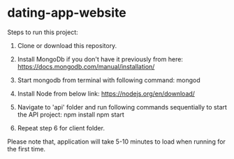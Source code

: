 # dating-app-website

Steps to run this project:
1. Clone or download this repository.

2. Install MongoDb if you don't have it previously from here:
https://docs.mongodb.com/manual/installation/

3. Start mongodb from terminal with following command:
mongod

4. Install Node from below link:
https://nodejs.org/en/download/

5. Navigate to 'api' folder and run following commands sequentially to start the API project:
npm install
npm start

6. Repeat step 6 for client folder.

Please note that, application will take 5-10 minutes to load when running for the first time.
